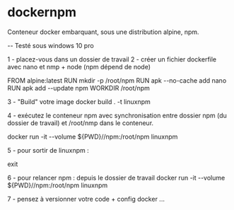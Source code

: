 # dockernpm

Conteneur docker embarquant, sous une distribution alpine, npm.


-- Testé sous windows 10 pro

1 - placez-vous dans un dossier de travail
2 - créer un fichier dockerfile avec nano et nmp + node (npm dépend de node)

FROM alpine:latest
RUN mkdir -p /root/npm
RUN apk --no-cache add nano
RUN apk add --update npm
WORKDIR /root/npm


3 - "Build" votre image 
docker build . -t linuxnpm

4 - exécutez le conteneur npm avec synchronisation entre dossier npm (du dossier de travail) et /root/nmp dans le conteneur.

docker run -it  --volume ${PWD}//npm:/root/npm linuxnpm

5 - pour sortir de linuxnpm :

exit

6 - pour relancer npm : 
depuis le dossier de travail
docker run -it  --volume ${PWD}//npm:/root/npm linuxnpm

7 - pensez à versionner votre code + config docker ...




